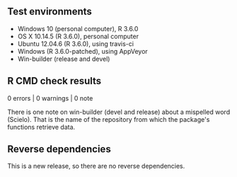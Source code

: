 ## Test environments

* Windows 10 (personal computer), R 3.6.0
* OS X 10.14.5 (R 3.6.0), personal computer
* Ubuntu 12.04.6 (R 3.6.0), using travis-ci
* Windows (R 3.6.0-patched), using AppVeyor
* Win-builder (release and devel)

## R CMD check results

0 errors | 0 warnings | 0 note

There is one note on win-builder (devel and release) about a mispelled word (Scielo). 
That is the name of the repository from which the package's functions retrieve data.

## Reverse dependencies

This is a new release, so there are no reverse dependencies.
